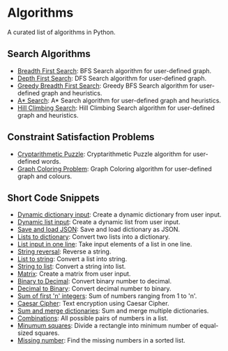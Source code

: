 # Algorithms

A curated list of algorithms in Python.

## Search Algorithms

- [Breadth First Search](https://github.com/NSTiwari/Algorithms/blob/main/Search%20Algorithms/breadth_first_search.py): BFS Search algorithm for user-defined graph.
- [Depth First Search](https://github.com/NSTiwari/Algorithms/blob/main/Search%20Algorithms/depth_first_search.py): DFS Search algorithm for user-defined graph.
- [Greedy Breadth First Search](https://github.com/NSTiwari/Algorithms/blob/main/Search%20Algorithms/greedy_bfs_search.py): Greedy BFS Search algorithm for user-defined graph and heuristics.
- [A* Search](https://github.com/NSTiwari/Algorithms/blob/main/Search%20Algorithms/a_star_search.py): A* Search algorithm for user-defined graph and heuristics.
- [Hill Climbing Search](https://github.com/NSTiwari/Algorithms/blob/main/Search%20Algorithms/hill_climbing.py): Hill Climbing Search algorithm for user-defined graph and heuristics.

## Constraint Satisfaction Problems
- [Cryptarithmetic Puzzle](https://github.com/NSTiwari/Algorithms/blob/main/Constraint%20Satisfaction%20Problems/cryptarithmetic.py): Cryptarithmetic Puzzle algorithm for user-defined words.
- [Graph Coloring Problem](https://github.com/NSTiwari/Algorithms/blob/main/Constraint%20Satisfaction%20Problems/graph_coloring.py): Graph Coloring algorithm for user-defined graph and colours.

## Short Code Snippets
- [Dynamic dictionary input](https://github.com/NSTiwari/Algorithms/blob/main/Short%20Code%20Snippets/input_dictionary.py): Create a dynamic dictionary from user input.
- [Dynamic list input](https://github.com/NSTiwari/Algorithms/blob/main/Short%20Code%20Snippets/input_list.py): Create a dynamic list from user input.
- [Save and load JSON](https://github.com/NSTiwari/Algorithms/blob/main/Short%20Code%20Snippets/save_load_json.py): Save and load dictionary as JSON.
- [Lists to dictionary](https://github.com/NSTiwari/Algorithms/blob/main/Short%20Code%20Snippets/lists_to_dictionary.py): Convert two lists into a dictionary.
- [List input in one line](https://github.com/NSTiwari/Algorithms/blob/main/Short%20Code%20Snippets/one_line_input.py): Take input elements of a list in one line.
- [String reversal](https://github.com/NSTiwari/Algorithms/blob/main/Short%20Code%20Snippets/reverse_string.py): Reverse a string.
- [List to string](https://github.com/NSTiwari/Algorithms/blob/main/Short%20Code%20Snippets/list_to_string.py): Convert a list into string.
- [String to list](https://github.com/NSTiwari/Algorithms/blob/main/Short%20Code%20Snippets/string_to_list.py): Convert a string into list.
- [Matrix](https://github.com/NSTiwari/Algorithms/blob/main/Short%20Code%20Snippets/matrix.py): Create a matrix from user input.
- [Binary to Decimal](https://github.com/NSTiwari/Algorithms/blob/main/Short%20Code%20Snippets/binary_to_decimal.py): Convert binary number to decimal.
- [Decimal to Binary](https://github.com/NSTiwari/Algorithms/blob/main/Short%20Code%20Snippets/decimal_to_binary.py): Convert decimal number to binary.
- [Sum of first 'n' integers](https://github.com/NSTiwari/Algorithms/blob/main/Short%20Code%20Snippets/sum_of_n_integers.py): Sum of numbers ranging from 1 to 'n'. 
- [Caesar Cipher](https://github.com/NSTiwari/Algorithms/blob/main/Short%20Code%20Snippets/caesar_cipher.py): Text encryption using Caesar Cipher.
- [Sum and merge dictionaries](https://github.com/NSTiwari/Algorithms/blob/main/Short%20Code%20Snippets/add_merge_dictionary.py): Sum and merge multiple dictionaries.
- [Combinations](https://github.com/NSTiwari/Algorithms/blob/main/Short%20Code%20Snippets/combinations.py): All possible pairs of numbers in a list.
- [Minumum squares](https://github.com/NSTiwari/Algorithms/blob/main/Short%20Code%20Snippets/min_squares.py): Divide a rectangle into minimum number of equal-sized squares.
- [Missing number](https://github.com/NSTiwari/Algorithms/blob/main/Short%20Code%20Snippets/missing_number.py): Find the missing numbers in a sorted list.
